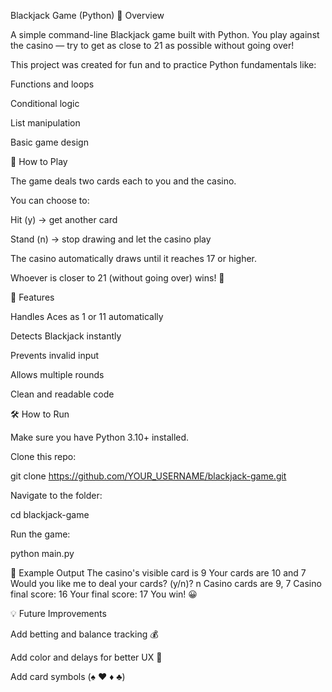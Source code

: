 Blackjack Game (Python)
🎯 Overview

A simple command-line Blackjack game built with Python.
You play against the casino — try to get as close to 21 as possible without going over!

This project was created for fun and to practice Python fundamentals like:

Functions and loops

Conditional logic

List manipulation

Basic game design

🚀 How to Play

The game deals two cards each to you and the casino.

You can choose to:

Hit (y) → get another card

Stand (n) → stop drawing and let the casino play

The casino automatically draws until it reaches 17 or higher.

Whoever is closer to 21 (without going over) wins! 🎉

🧩 Features

Handles Aces as 1 or 11 automatically

Detects Blackjack instantly

Prevents invalid input

Allows multiple rounds

Clean and readable code

🛠️ How to Run

Make sure you have Python 3.10+ installed.

Clone this repo:

git clone https://github.com/YOUR_USERNAME/blackjack-game.git


Navigate to the folder:

cd blackjack-game


Run the game:

python main.py

🧠 Example Output
The casino's visible card is 9
Your cards are 10 and 7
Would you like me to deal your cards? (y/n)? n
Casino cards are 9, 7
Casino final score: 16
Your final score: 17
You win! 😀

💡 Future Improvements

Add betting and balance tracking 💰

Add color and delays for better UX 🎨

Add card symbols (♠️ ♥️ ♦️ ♣️)
